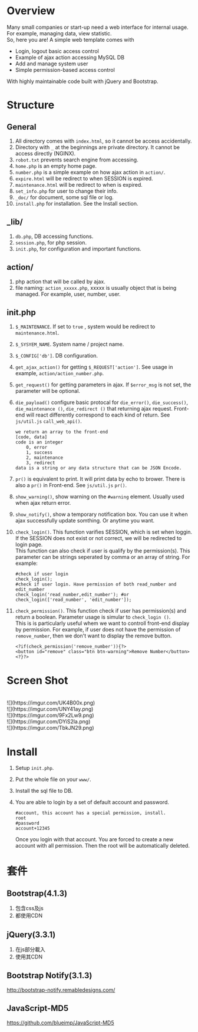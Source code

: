 # Overview
Many small companies or start-up need a web interface for internal usage. For example, managing data, view statistic.  
So, here you are! A simple web template comes with

* Login, logout basic access control
* Example of ajax action accessing MySQL DB
* Add and manage system user
* Simple permission-based access control

With highly maintainable code built with jQuery and Bootstrap.

# Structure
## General
1. All directory comes with `index.html`, so it cannot be access accidentally.
2. Directory with `_` at the beginnings are private directory. It cannot be access directly (NGINX).
3. `robot.txt` prevents search engine from accessing.
4. `home.php` is an empty home page.
5. `number.php` is a simple example on how ajax action in `action/`.
6. `expire.html` will be redirect to when SESSION is expired.
7. `maintenance.html` will be redirect to when is expired.
8. `set_info.php` for user to change their info. 
9. `_doc/` for document, some sql file or log.
10. `install.php` for installation. See the Install section.

## _lib/
1. `db.php`, DB accessing functions.
2. `session.php`, for php session.
3. `init.php`, for configuration and important functions.

## action/
1. php action that will be called by ajax.
2. file naming: `action_xxxxx.php`, xxxxx is usually object that is being managed. For example, user, number, user.

## init.php
1. `$_MAINTENANCE`. If set to `true` , system would be redirect to `maintenance.html`.
2. `$_SYSYEM_NAME`. System name / project name.
3. `$_CONFIG['db']`. DB configuration.
4. `get_ajax_action()` for getting `$_REQUEST['action']`. See usage in example, `action/action_number.php`.
5. `get_request()` for getting parameters in ajax. If `$error_msg` is not set, the parameter will be optional.
6. `die_payload()` configure basic protocal for `die_error()`, `die_success()`, `die_maintenance ()`, `die_redirect ()` that returning ajax request. Front-end will react differently correspond to each kind of return. See `js/util.js` `call_web_api()`.

	```
	we return an array to the front-end
	[code, data]
	code is an integer
		0, error
		1, success
		2, maintenance
		3, redirect
	data is a string or any data structure that can be JSON Encode. 
	```
7. `pr()` is equivalent to print. It will print data by echo to brower. There is also a `pr()` in Front-end. See `js/util.js` `pr()`.
8. `show_warning()`, show warning on the `#warning` element. Usually used when ajax return error.
9. `show_notify()`, show a temporary notification box. You can use it when ajax successfully update somthing. Or anytime you want.
10. `check_login()`. This function varifies SESSION, which is set when loggin. If the SESSION does not exist or not correct, we will be redirected to login page.  
This function can also check if user is qualify by the permission(s). This parameter can be strings seperated by comma or an array of string. For example:

	```
	#check if user login
	check_login();
	#check if user login. Have permission of both read_number and edit_number
	check_login('read_number,edit_number'); #or
	check_login(['read_number', 'edit_number']);
	```
11. `check_permission()`. This function check if user has permission(s) and return a boolean. Parameter usage is simular to `check_login ()`.  
This is is particularly useful whem we want to controll front-end display by permission. For example, if user does not have the permission of `remove_number`, then we don't want to display the remove button.

	```
	<?if(check_permission('remove_number')){?>
	<button id="remove" class="btn btn-warning">Remove Number</button>
	<?}?>
	```
# Screen Shot
<br/>
![](https://imgur.com/UK4B00x.png)
<br/>
![](https://imgur.com/UNY41ay.png)
<br/>
![](https://imgur.com/9Fx2Lw9.png)
<br/>
![](https://imgur.com/DYiS2la.png)
<br/>
![](https://imgur.com/TbkJN29.png)


# Install
1. Setup `init.php`.
2. Put the whole file on your `www/`.
3. Install the sql file to DB.
4. You are able to login by a set of default account and password.

	```
	#account, this account has a special permission, install.
	root
	#password
	account+12345
	```
	
	Once you login with that account. You are forced to create a new account with all permission. Then the root will be automatically deleted.

# 套件
## Bootstrap(4.1.3)
1. 包含css及js
2. 都使用CDN

## jQuery(3.3.1)
1. 在js部分載入
2. 使用其CDN

## Bootstrap Notify(3.1.3)
<http://bootstrap-notify.remabledesigns.com/>

## JavaScript-MD5
<https://github.com/blueimp/JavaScript-MD5>


